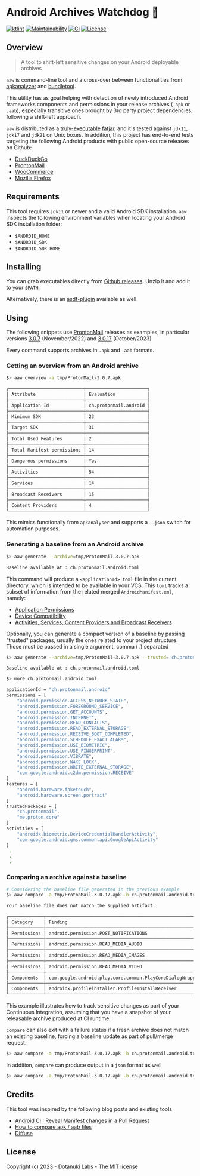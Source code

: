 # Android Archives Watchdog 🐶

[![ktlint](https://img.shields.io/badge/code%20style-%E2%9D%A4-FF4081.svg)](https://ktlint.github.io/)
[![Maintainability](https://api.codeclimate.com/v1/badges/26b1c97497c6cab9c023/maintainability)](https://codeclimate.com/github/dotanuki-labs/android-archives-watchdog/maintainability)
[![CI](https://github.com/dotanuki-labs/android-archives-watchdog/actions/workflows/ci.yaml/badge.svg)](https://github.com/dotanuki-labs/android-archives-watchdog/actions/workflows/ci.yaml)
[![License](https://img.shields.io/github/license/dotanuki-labs/norris)](https://choosealicense.com/licenses/mit)

## Overview

> A tool to shift-left sensitive changes on your Android deployable archives

`aaw` is command-line tool and a cross-over between functionalities from
[apkanalyzer](https://developer.android.com/tools/apkanalyzer) and
[bundletool](https://developer.android.com/tools/bundletool).

This utility has as goal helping with detection of newly introduced Android frameworks
components and permissions in your release archives (`.apk` or `.aab`), especially transitive
ones brought by 3rd party project dependencies, following a shift-left approach.

`aaw` is distributed as a
[truly-executable](https://skife.org/java/unix/2011/06/20/really_executable_jars.html)
[fatjar](https://gradleup.com/shadow), and
it's tested against `jdk11`, `jdk17` and `jdk21` on Unix boxes. In addition, this project has
end-to-end tests targeting the following Android products with public open-source releases
on Github:

- [DuckDuckGo](https://github.com/duckduckgo/Android)
- [ProntonMail](https://github.com/ProtonMail/proton-mail-android)
- [WooCommerce](https://github.com/woocommerce/woocommerce-android)
- [Mozilla Firefox](https://github.com/mozilla-mobile/firefox-android)

## Requirements

This tool requires `jdk11` or newer and a valid Android SDK installation. `aaw` inspects the
following environment variables when locating your Android SDK installation folder:

- `$ANDROID_HOME`
- `$ANDROID_SDK`
- `$ANDROID_SDK_HOME`

## Installing

You can grab executables directly from
[Github releases](https://github.com/dotanuki-labs/android-archives-watchdog/releases).
Unzip it and add it to your `$PATH`.

Alternatively, there is an
[asdf-plugin](https://github.com/dotanuki-labs/asdf-aaw)
available as well.

## Using

The following snippets use
[ProntonMail](https://github.com/ProtonMail/proton-mail-android)
releases as examples, in particular versions
[3.0.7](https://github.com/ProtonMail/proton-mail-android/releases/tag/3.0.7) (November/2022) and
[3.0.17](https://github.com/ProtonMail/proton-mail-android/releases/tag/3.0.17) (October/2023)

Every command supports archives in `.apk` and `.aab` formats.

### Getting an overview from an Android archive

```bash
$> aaw overview -a tmp/ProtonMail-3.0.7.apk

┌────────────────────────────┬───────────────────────┐
│ Attribute                  │ Evaluation            │
├────────────────────────────┼───────────────────────┤
│ Application Id             │ ch.protonmail.android │
├────────────────────────────┼───────────────────────┤
│ Minimum SDK                │ 23                    │
├────────────────────────────┼───────────────────────┤
│ Target SDK                 │ 31                    │
├────────────────────────────┼───────────────────────┤
│ Total Used Features        │ 2                     │
├────────────────────────────┼───────────────────────┤
│ Total Manifest permissions │ 14                    │
├────────────────────────────┼───────────────────────┤
│ Dangerous permissions      │ Yes                   │
├────────────────────────────┼───────────────────────┤
│ Activities                 │ 54                    │
├────────────────────────────┼───────────────────────┤
│ Services                   │ 14                    │
├────────────────────────────┼───────────────────────┤
│ Broadcast Receivers        │ 15                    │
├────────────────────────────┼───────────────────────┤
│ Content Providers          │ 4                     │
└────────────────────────────┴───────────────────────┘
```

This mimics functionally from `apkanalyser` and supports a `--json` switch for
automation purposes.

### Generating a baseline from an Android archive

```bash
$> aaw generate --archive=tmp/ProtonMail-3.0.7.apk

Baseline available at : ch.protonmail.android.toml

```

This command will produce a `<applicationId>.toml` file in the current directory, which is
intended to be available in your VCS. This `toml` tracks a subset of information from the
related merged `AndroidManifest.xml`, namely:

- [Application Permissions](https://developer.android.com/guide/topics/manifest/manifest-intro#perms)
- [Device Compatibility](https://developer.android.com/guide/topics/manifest/manifest-intro#compatibility)
- [Activities, Services, Content Providers and Broadcast Receivers](https://developer.android.com/guide/topics/manifest/manifest-intro#components)

Optionally, you can generate a compact version of a baseline by passing "trusted" packages,
usually the ones related to your project structure. Those must be passed in a single argument,
comma (`,`) separated

```bash
$> aaw generate --archive=tmp/ProtonMail-3.0.7.apk --trusted='ch.protonmail,me.proton.core'

Baseline available at : ch.protonmail.android.toml

$> more ch.protonmail.android.toml

applicationId = "ch.protonmail.android"
permissions = [
    "android.permission.ACCESS_NETWORK_STATE",
    "android.permission.FOREGROUND_SERVICE",
    "android.permission.GET_ACCOUNTS",
    "android.permission.INTERNET",
    "android.permission.READ_CONTACTS",
    "android.permission.READ_EXTERNAL_STORAGE",
    "android.permission.RECEIVE_BOOT_COMPLETED",
    "android.permission.SCHEDULE_EXACT_ALARM",
    "android.permission.USE_BIOMETRIC",
    "android.permission.USE_FINGERPRINT",
    "android.permission.VIBRATE",
    "android.permission.WAKE_LOCK",
    "android.permission.WRITE_EXTERNAL_STORAGE",
    "com.google.android.c2dm.permission.RECEIVE"
]
features = [
    "android.hardware.faketouch",
    "android.hardware.screen.portrait"
]
trustedPackages = [
    "ch.protonmail",
    "me.proton.core"
]
activities = [
    "androidx.biometric.DeviceCredentialHandlerActivity",
    "com.google.android.gms.common.api.GoogleApiActivity"
]
 .
 .
 .

```

### Comparing an archive against a baseline

```bash
# Considering the baseline file generated in the previous example
$> aaw compare -a tmp/ProtonMail-3.0.17.apk -b ch.protonmail.android.toml

Your baseline file does not match the supplied artifact.

┌─────────────┬───────────────────────────────────────────────────────────────────┬────────────┐
│ Category    │ Finding                                                           │ Missing at │
├─────────────┼───────────────────────────────────────────────────────────────────┼────────────┤
│ Permissions │ android.permission.POST_NOTIFICATIONS                             │ Baseline   │
├─────────────┼───────────────────────────────────────────────────────────────────┼────────────┤
│ Permissions │ android.permission.READ_MEDIA_AUDIO                               │ Baseline   │
├─────────────┼───────────────────────────────────────────────────────────────────┼────────────┤
│ Permissions │ android.permission.READ_MEDIA_IMAGES                              │ Baseline   │
├─────────────┼───────────────────────────────────────────────────────────────────┼────────────┤
│ Permissions │ android.permission.READ_MEDIA_VIDEO                               │ Baseline   │
├─────────────┼───────────────────────────────────────────────────────────────────┼────────────┤
│ Components  │ com.google.android.play.core.common.PlayCoreDialogWrapperActivity │ Baseline   │
├─────────────┼───────────────────────────────────────────────────────────────────┼────────────┤
│ Components  │ androidx.profileinstaller.ProfileInstallReceiver                  │ Baseline   │
└─────────────┴───────────────────────────────────────────────────────────────────┴────────────┘

```

This example illustrates how to track sensitive changes as part of your Continuous Integration,
assuming that you have a snapshot of your releasable archive produced at CI runtime.

`compare` can also exit with a failure status if a fresh archive does not match an existing
baseline, forcing a baseline update as part of pull/merge request.

```bash
$> aaw compare -a tmp/ProtonMail-3.0.17.apk -b ch.protonmail.android.toml --fail
```

In addition, `compare` can produce output in a `json` format as well

```bash
$> aaw compare -a tmp/ProtonMail-3.0.17.apk -b ch.protonmail.android.toml --json
```

## Credits

This tool was inspired by the following blog posts and existing tools

- [Android CI : Reveal Manifest changes in a Pull Request](https://proandroiddev.com/android-ci-reveal-manifest-changes-in-a-pull-request-a5cdd0600afa)
- [How to compare apk / aab files](https://medium.com/bumble-tech/how-to-compare-apk-aab-files-par-1634563a5af6)
- [Diffuse](https://github.com/JakeWharton/diffuse)

## License

Copyright (c) 2023 - Dotanuki Labs - [The MIT license](https://choosealicense.com/licenses/mit/)
